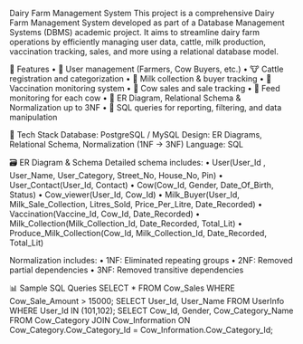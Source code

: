 Dairy Farm Management System
This project is a comprehensive Dairy Farm Management System developed as part of a Database Management Systems (DBMS) academic project. It aims to streamline dairy farm operations by efficiently managing user data, cattle, milk production, vaccination tracking, sales, and more using a relational database model.


📌 Features
•	👥 User management (Farmers, Cow Buyers, etc.)
•	🐮 Cattle registration and categorization
•	🍼 Milk collection & buyer tracking
•	💉 Vaccination monitoring system
•	🐄 Cow sales and sale tracking
•	🌾 Feed monitoring for each cow
•	🧾 ER Diagram, Relational Schema & Normalization up to 3NF
•	🧠 SQL queries for reporting, filtering, and data manipulation


🧱 Tech Stack
Database: PostgreSQL / MySQL
Design: ER Diagrams, Relational Schema, Normalization (1NF → 3NF)
Language: SQL


🗃️ ER Diagram & Schema
Detailed schema includes:
•	User(User_Id , User_Name, User_Category, Street_No, House_No, Pin)
•	User_Contact(User_Id, Contact)
•	Cow(Cow_Id, Gender, Date_Of_Birth, Status)
•	Cow_viewer(User_Id, Cow_Id)
•	Milk_Buyer(User_Id, Milk_Sale_Collection, Litres_Sold, Price_Per_Litre, Date_Recorded)
•	Vaccination(Vaccine_Id, Cow_Id, Date_Recorded)
•	Milk_Collection(Milk_Collection_Id, Date_Recorded, Total_Lit)
•	Produce_Milk_Collection(Cow_Id, Milk_Collection_Id, Date_Recorded, Total_Lit)


Normalization includes:
• 1NF: Eliminated repeating groups
• 2NF: Removed partial dependencies
• 3NF: Removed transitive dependencies


📊 Sample SQL Queries
SELECT * FROM Cow_Sales WHERE Cow_Sale_Amount > 15000;
SELECT User_Id, User_Name FROM UserInfo WHERE User_Id IN (101,102);
SELECT Cow_Id, Gender, Cow_Category_Name FROM Cow_Category JOIN Cow_Information ON Cow_Category.Cow_Category_Id = Cow_Information.Cow_Category_Id;
